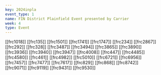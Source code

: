 ```yaml
---
key: 2024inpla
event_type: 1
name: FIN District Plainfield Event presented by Carrier
week: 4
type: Event
---
```

[[frc1018]]
[[frc135]]
[[frc1501]]
[[frc1741]]
[[frc1747]]
[[frc234]]
[[frc2867]]
[[frc292]]
[[frc328]]
[[frc3487]]
[[frc3494]]
[[frc3865]]
[[frc3890]]
[[frc3936]]
[[frc3940]]
[[frc3947]]
[[frc4008]]
[[frc447]]
[[frc4485]]
[[frc4580]]
[[frc461]]
[[frc4982]]
[[frc5010]]
[[frc6721]]
[[frc6956]]
[[frc7457]]
[[frc7477]]
[[frc7617]]
[[frc829]]
[[frc868]]
[[frc8742]]
[[frc9071]]
[[frc9119]]
[[frc9431]]
[[frc9530]]
